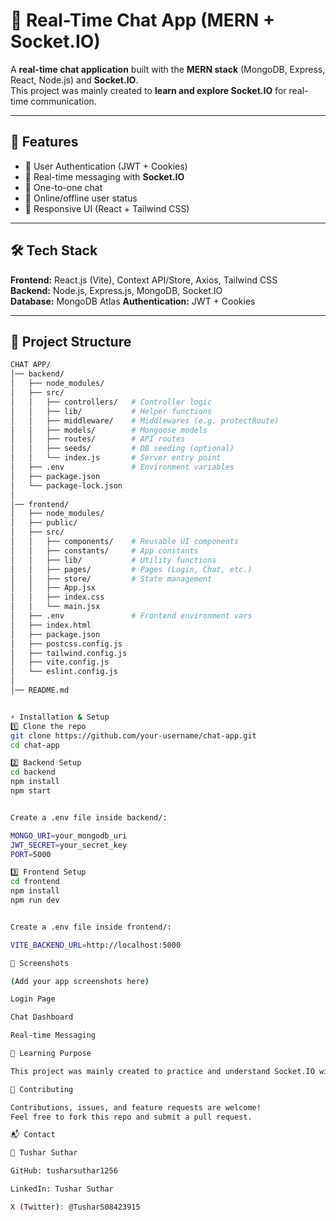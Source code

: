 # 💬 Real-Time Chat App (MERN + Socket.IO)

A **real-time chat application** built with the **MERN stack** (MongoDB, Express, React, Node.js) and **Socket.IO**.  
This project was mainly created to **learn and explore Socket.IO** for real-time communication.

---

## 🚀 Features
- 🔐 User Authentication (JWT + Cookies)
- 👥 Real-time messaging with **Socket.IO**
- 💬 One-to-one chat
- 📡 Online/offline user status
- 🎨 Responsive UI (React + Tailwind CSS)

---

## 🛠️ Tech Stack
**Frontend:** React.js (Vite), Context API/Store, Axios, Tailwind CSS  
**Backend:** Node.js, Express.js, MongoDB, Socket.IO  
**Database:** MongoDB Atlas 
**Authentication:** JWT + Cookies  

---

## 📂 Project Structure

```bash
CHAT APP/
│── backend/
│   ├── node_modules/
│   ├── src/
│   │   ├── controllers/   # Controller logic
│   │   ├── lib/           # Helper functions
│   │   ├── middleware/    # Middlewares (e.g. protectRoute)
│   │   ├── models/        # Mongoose models
│   │   ├── routes/        # API routes
│   │   ├── seeds/         # DB seeding (optional)
│   │   └── index.js       # Server entry point
│   ├── .env               # Environment variables
│   ├── package.json
│   └── package-lock.json
│
│── frontend/
│   ├── node_modules/
│   ├── public/
│   ├── src/
│   │   ├── components/    # Reusable UI components
│   │   ├── constants/     # App constants
│   │   ├── lib/           # Utility functions
│   │   ├── pages/         # Pages (Login, Chat, etc.)
│   │   ├── store/         # State management
│   │   ├── App.jsx
│   │   ├── index.css
│   │   └── main.jsx
│   ├── .env               # Frontend environment vars
│   ├── index.html
│   ├── package.json
│   ├── postcss.config.js
│   ├── tailwind.config.js
│   ├── vite.config.js
│   └── eslint.config.js
│
│── README.md


⚡ Installation & Setup
1️⃣ Clone the repo
git clone https://github.com/your-username/chat-app.git
cd chat-app

2️⃣ Backend Setup
cd backend
npm install
npm start


Create a .env file inside backend/:

MONGO_URI=your_mongodb_uri
JWT_SECRET=your_secret_key
PORT=5000

3️⃣ Frontend Setup
cd frontend
npm install
npm run dev


Create a .env file inside frontend/:

VITE_BACKEND_URL=http://localhost:5000

📸 Screenshots

(Add your app screenshots here)

Login Page

Chat Dashboard

Real-time Messaging

🎯 Learning Purpose

This project was mainly created to practice and understand Socket.IO with the MERN stack and see how real-time communication works in web applications.

🤝 Contributing

Contributions, issues, and feature requests are welcome!
Feel free to fork this repo and submit a pull request.

📬 Contact

👤 Tushar Suthar

GitHub: tusharsuthar1256

LinkedIn: Tushar Suthar

X (Twitter): @TusharS08423915
